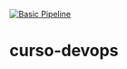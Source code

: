 [![Basic Pipeline](https://github.com/amurpo/curso-devops/actions/workflows/basic.yml/badge.svg)](https://github.com/amurpo/curso-devops/actions/workflows/basic.yml)

# curso-devops
